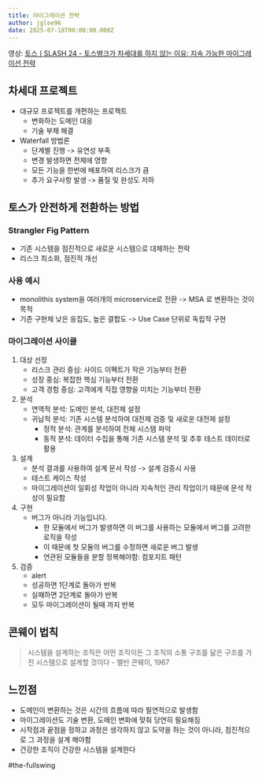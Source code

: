 ```yaml
---
title: 마이그레이션 전략
author: jglee96
date: 2025-07-18T00:00:00.000Z
---
```


영상: [토스ㅣSLASH 24 - 토스뱅크가 차세대를 하지 않는 이유: 지속 가능한 마이그레이션 전략](https://youtu.be/LwH9h8dG3PQ?si=-AaInImRai7Ieq-2)

## 차세대 프로젝트

- 대규모 프로젝트를 개편하는 프로젝트
  - 변화하는 도메인 대응
  - 기술 부채 해결
- Waterfall 방법론
  - 단계별 진행 -> 유연성 부족
  - 변경 발생하면 전체에 영향
  - 모든 기능을 한번에 배포하여 리스크가 큼
  - 추가 요구사항 발생 -> 품질 및 완성도 저하

## 토스가 안전하게 전환하는 방법

### Strangler Fig Pattern

- 기존 시스템을 점진적으로 새로운 시스템으로 대체하는 전략
- 리스크 최소화, 점진적 개선

### 사용 예시

- monolithis system을 여러개의 microservice로 전환 -> MSA 로 변환하는 것이 목적
- 기존 구현체 낮은 응집도, 높은 결합도 -> Use Case 단위로 독립적 구현

### 마이그레이션 사이클

1. 대상 선정
   - 리스크 관리 중심: 사이드 이펙트가 작은 기능부터 전환
   - 성장 중심: 복잡한 핵심 기능부터 전환
   - 고객 경험 중심: 고객에게 직접 영향을 미치는 기능부터 전환
2. 분석
   - 연역적 분석: 도메인 분석, 대전제 설정
   - 귀납적 분석: 기존 시스템 분석하여 대전제 검증 및 새로운 대전제 설정
     - 정적 분석: 관계를 분석하여 전체 시스템 파악
     - 동적 분석: 데이터 수집을 통해 기존 시스템 분석 및 추후 테스트 데이터로 활용
3. 설계
   - 분석 결과를 사용하여 설계 문서 작성 -> 설계 검증시 사용
   - 테스트 케이스 작성
   - 마이그레이션이 일회성 작업이 아니라 지속적인 관리 작업이기 때문에 문석 작성이 필요함
4. 구현
   - 버그가 아니라 기능입니다.
     - 한 모듈에서 버그가 발생하면 이 버그를 사용하는 모듈에서 버그를 고려한 로직을 작성
     - 이 때문에 첫 모듈의 버그를 수정하면 새로운 버그 발생
     - 연관된 모듈들을 분할 정복해야함: 컴포지트 패턴
5. 검증
   - alert
   - 성공하면 1단계로 돌아가 반복
   - 실패하면 2단계로 돌아가 반복
   - 모두 마이그레이션이 될때 까지 반복

## 콘웨이 법칙

> 시스템을 설계하는 조직은 어떤 조직이든 그 조직의 소통 구조를 닮은 구조를 가진 시스템으로 설계할 것이다 - 멜빈 콘웨이, 1967

## 느낀점

- 도메인이 변환하는 것은 시간의 흐름에 따라 필연적으로 발생함
- 마이그레이션도 기술 변환, 도메인 변화에 맞춰 당연히 필요해짐
- 시작점과 끝점을 정하고 과정은 생각하지 않고 도약을 하는 것이 아니라, 점진적으로 그 과정을 설계 해야함
- 건강한 조직이 건강한 시스템을 설계한다

#the-fullswing
